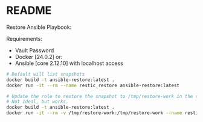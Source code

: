 # README 

Restore Ansible Playbook:

Requirements: 
- Vault Password
- Docker [24.0.2]
or:
- Ansible [core 2.12.10] with localhost access

```sh
# Default will list snapshots
docker build -t ansible-restore:latest .
docker run -it --rm --name restic_restore ansible-restore:latest 

# Update the role to restore the snapshot to /tmp/restore-work in the container 
# Not Ideal, but works.
docker build -t ansible-restore:latest .
docker run -it --rm -v /tmp/restore-work:/tmp/restore-work --name restic_restore ansible-restore:latest 

```
